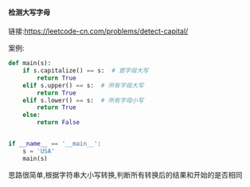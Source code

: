 #### 检测大写字母

链接:https://leetcode-cn.com/problems/detect-capital/

案例:

```python
def main(s):
    if s.capitalize() == s:  # 首字母大写
        return True
    elif s.upper() == s:  # 所有字母大写
        return True
    elif s.lower() == s:  # 所有字母小写
        return True
    else:
        return False


if __name__ == '__main__':
    s = 'USA'
    main(s)
```

思路很简单,根据字符串大小写转换,判断所有转换后的结果和开始的是否相同

